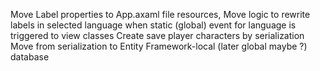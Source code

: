 Move Label properties to App.axaml file resources,
Move logic to rewrite labels in selected language when static (global) event for language is triggered to view classes
Create save player characters by serialization
Move from serialization to Entity Framework-local (later global maybe ?) database

